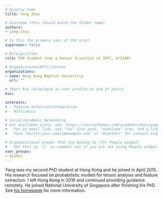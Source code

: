 ```yaml
---
# Display name
title: Yang Zhou

# Username (this should match the folder name)
authors:
- yang-zhou

# Is this the primary user of the site?
superuser: false

# Role/position
role: PhD Student (now a Senior Scientist at IHPC, A*STAR)

# Organizations/Affiliations
organizations:
- name: Hong Kong Baptist University
  url: ""

# Short bio (displayed in user profile at end of posts)
bio: 

interests:
# - Feature Selection/Integration
# - Multiomics

# Social/Academic Networking
# For available icons, see: https://sourcethemes.com/academic/docs/page-builder/#icons
#   For an email link, use "fas" icon pack, "envelope" icon, and a link in the
#   form "mailto:your-email@example.com" or "#contact" for contact widget.

# Organizational groups that you belong to (for People widget)
#   Set this to `[]` or comment out if you are not using People widget.
user_groups:
- Alumni
---
```


Yang was my second PhD student at Hong Kong and he joined in April 2015. His research focused on probabilistic models for tensor analysis and feature extraction. I left Hong Kong in 2016 and continued providing guidance remotely. He joined National University of Singapore after finishing his PhD. See [his homepage](https://yangzhou.netlify.app/) for more information.
